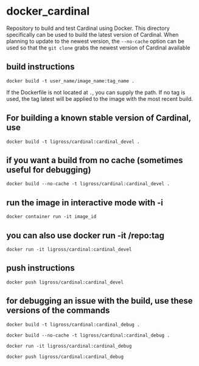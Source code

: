 # docker_cardinal
Repository to build and test Cardinal using Docker. This directory specifically can be used to build the latest version of Cardinal. When planning to update to the newest version, the `--no-cache` option can be used so that the `git clone` grabs the newest version of Cardinal available

## build instructions
```
docker build -t user_name/image_name:tag_name .
```
If the Dockerfile is not located at `.`, you can supply the path. If no tag is used, the tag latest will be applied to the image with the most recent build.
## For building a known stable version of Cardinal, use
```
docker build -t ligross/cardinal:cardinal_devel .
```
## if you want a build from no cache (sometimes useful for debugging)
```
docker build --no-cache -t ligross/cardinal:cardinal_devel .
```
## run the image in interactive mode with -i
```
docker container run -it image_id
```
## you can also use docker run -it <user>/repo:tag
```
docker run -it ligross/cardinal:cardinal_devel
```
## push instructions
```
docker push ligross/cardinal:cardinal_devel
```

## for debugging an issue with the build, use these versions of the commands
```
docker build -t ligross/cardinal:cardinal_debug .
```
```
docker build --no-cache -t ligross/cardinal:cardinal_debug .
```
```
docker run -it ligross/cardinal:cardinal_debug
```
```
docker push ligross/cardinal:cardinal_debug
```